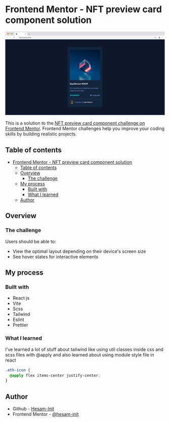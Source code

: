# Frontend Mentor - NFT preview card component solution

![## Screenshot](./screenshots/preview.png)

This is a solution to the [NFT preview card component challenge on Frontend Mentor](https://www.frontendmentor.io/challenges/nft-preview-card-component-SbdUL_w0U). Frontend Mentor challenges help you improve your coding skills by building realistic projects.

## Table of contents

- [Frontend Mentor - NFT preview card component solution](#frontend-mentor---nft-preview-card-component-solution)
  - [Table of contents](#table-of-contents)
  - [Overview](#overview)
    - [The challenge](#the-challenge)
  - [My process](#my-process)
    - [Built with](#built-with)
    - [What I learned](#what-i-learned)
  - [Author](#author)

## Overview

### The challenge

Users should be able to:

- View the optimal layout depending on their device's screen size
- See hover states for interactive elements

## My process

### Built with

- React js
- Vite
- Scss
- Tailwind
- Eslint
- Prettier

### What I learned

I've learned a lot of stuff about tailwind like using util classes inside css and scss files with @apply and also learned about using module style file in react

```css
.eth-icon {
  @apply flex items-center justify-center;
}
```

## Author

- Github - [Hesam-Init](https://github.com/hesam-init)
- Frontend Mentor - [@hesam-init](https://www.frontendmentor.io/profile/hesam-init)
